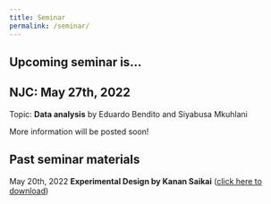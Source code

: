 ```yaml
---
title: Seminar
permalink: /seminar/
--- 
```


## Upcoming seminar is...

## NJC: May 27th, 2022

Topic: **Data analysis** by Eduardo Bendito and Siyabusa Mkuhlani

More information will be posted soon!

## Past seminar materials

May 20th, 2022 **Experimental Design by Kanan Saikai**
([click here to download](./presentation/ExperimentalDesign_ByKananSaikai_NJC052022.pdf))
